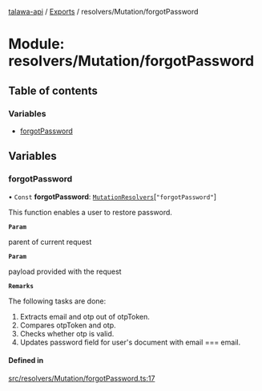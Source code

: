 [talawa-api](../README.md) / [Exports](../modules.md) / resolvers/Mutation/forgotPassword

# Module: resolvers/Mutation/forgotPassword

## Table of contents

### Variables

- [forgotPassword](resolvers_Mutation_forgotPassword.md#forgotpassword)

## Variables

### forgotPassword

• `Const` **forgotPassword**: [`MutationResolvers`](types_generatedGraphQLTypes.md#mutationresolvers)[``"forgotPassword"``]

This function enables a user to restore password.

**`Param`**

parent of current request

**`Param`**

payload provided with the request

**`Remarks`**

The following tasks are done:
1. Extracts email and otp out of otpToken.
2. Compares otpToken and otp.
3. Checks whether otp is valid.
4. Updates password field for user's document with email === email.

#### Defined in

[src/resolvers/Mutation/forgotPassword.ts:17](https://github.com/PalisadoesFoundation/talawa-api/blob/fe9d65c/src/resolvers/Mutation/forgotPassword.ts#L17)

